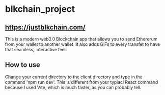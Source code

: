 # blkchain_project
## https://justblkchain.com/
This is a modern web3.0 Blockchain app that allows you to send Ethererum from your wallet to another wallet. It also adds GIFs to every transfet to have that seamless, interactive feel.
## How to use
Change your current directory to the client directory and type in the command 'npm run dev'. This is different from your typiacl React command because I used Vite, which is much faster, as you can probably tell.

